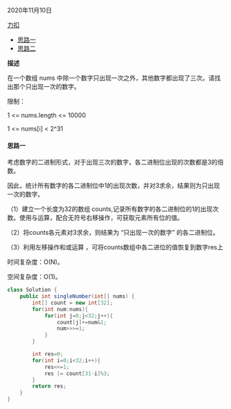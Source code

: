 2020年11月10日

[力扣](https://leetcode-cn.com/problems/shu-zu-zhong-shu-zi-chu-xian-de-ci-shu-ii-lcof/)

- [思路一](#思路一)
- [思路二](#思路二)

**描述**

在一个数组 nums 中除一个数字只出现一次之外，其他数字都出现了三次。请找出那个只出现一次的数字。

限制：

1 <= nums.length <= 10000

1 <= nums[i] < 2^31

#### 思路一

考虑数字的二进制形式，对于出现三次的数字，各二进制位出现的次数都是3的倍数。

因此，统计所有数字的各二进制位中1的出现次数，并对3求余，结果则为只出现一次的数字。

（1）建立一个长度为32的数组 counts,记录所有数字的各二进制位的1的出现次数。使用与运算，配合无符号右移操作，可获取元素所有位的值。

（2）将counts各元素对3求余，则结果为 “只出现一次的数字” 的各二进制位。

（3）利用左移操作和或运算 ，可将counts数组中各二进位的值恢复到数字res上

时间复杂度：O(N)。

空间复杂度：O(1)。

```java
class Solution {
    public int singleNumber(int[] nums) {
        int[] count = new int[32];
        for(int num:nums){
            for(int j=0;j<32;j++){
                count[j]+=num&1;
                num>>>=1;
            }
        }

        int res=0;
        for(int i=0;i<32;i++){
            res<<=1;
            res |= count[31-i]%3;
        }
        return res;
    }
}
```


